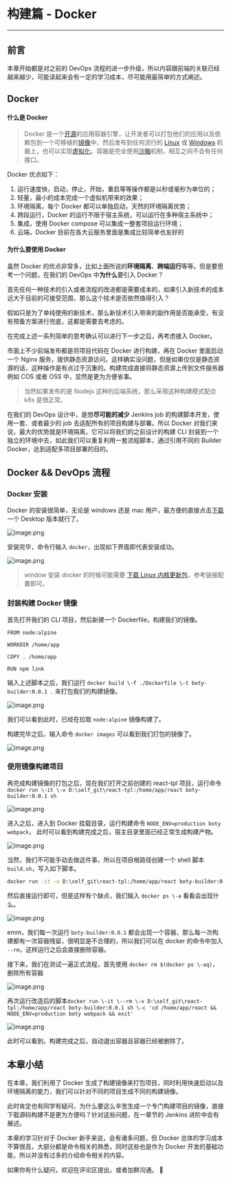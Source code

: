 
# 构建篇 - Docker
---

## 前言

本章开始都是对之前的 DevOps 流程的进一步升级，所以内容跟前端的关联已经越来越少，可能读起来会有一定的学习成本，尽可能用最简单的方式阐述。

## Docker

#### 什么是 Docker

> Docker 是一个[开源](https://baike.baidu.com/item/%E5%BC%80%E6%BA%90/20720669)的应用容器引擎，让开发者可以打包他们的应用以及依赖包到一个可移植的[镜像](https://baike.baidu.com/item/%E9%95%9C%E5%83%8F/1574)中，然后发布到任何流行的 [Linux](https://baike.baidu.com/item/Linux) 或 [Windows](https://baike.baidu.com/item/Windows/165458) 机器上，也可以实现[虚拟化](https://baike.baidu.com/item/%E8%99%9A%E6%8B%9F%E5%8C%96/547949)。容器是完全使用[沙箱](https://baike.baidu.com/item/%E6%B2%99%E7%AE%B1/393318)机制，相互之间不会有任何接口。

Docker 优点如下：

1.  运行速度快，启动，停止，开始，重启等等操作都是以秒或毫秒为单位的；
2.  轻量，最小的成本完成一个虚拟机带来的效果；
3.  环境隔离，每个 Docker 都可以单独启动，天然的环境隔离优势；
4.  跨段运行，Docker 的运行不限于宿主系统，可以运行在多种宿主系统中；
5.  集成，使用 Docker compose 可以集成一整套项目运行环境；
6.  云端，Docker 目前在各大云服务里面是集成比较简单也友好的

#### 为什么要使用 Docker

虽然 Docker 的优点非常多，比如上面所说的**环境隔离**、**跨端运行**等等。但是要思考一个问题，在我们的 DevOps 中**为什么**要引入 Docker？

首先任何一种技术的引入或者流程的改进都是需要成本的，如果引入新技术的成本远大于目前的可接受范围，那么这个技术是否依然值得引入？

假如只是为了单纯使用的新技术，那么新技术引入带来的副作用是否能承受，有没有预备方案进行兜底，这都是需要去考虑的。

在完成上述一系列简单的思考确认可以进行下一步之后，再考虑接入 Docker。

市面上不少前端发布都是将项目代码在 Docker 进行构建，再在 Docker 里面启动一个 Nginx 服务，提供静态资源访问，这样确实没问题，但是如果仅仅是静态资源的话，这种操作是有点过于沉重的。构建完成直接将静态资源上传到文件服务器例如 COS 或者 OSS 中，显然是更为方便省事。

> 当然如果发布的是 Nodejs 这种的后端系统，那么采用这种构建模式配合 k8s 是很正常。

在我们的 DevOps 设计中，是想**尽可能的减少** Jenkins job 的构建脚本开发，使用一套、或者最少的 job 去适配所有的项目构建与部署。所以 Docker 对我们来说，最大的优势就是环境隔离，它可以将我们的之前设计的构建 CLI 封装到一个独立的环境中去，如此我们可以重复利用一套流程脚本，通过引用不同的 Builder Docker，达到适配多项目部署的目的。

## Docker \&\& DevOps 流程

### Docker 安装

Docker 的安装很简单，无论是 windows 还是 mac 用户，最方便的直接点击[下载](https://www.docker.com/products/docker-desktop)一个 Desktop 版本就行了。

![image.png](https://p9-juejin.byteimg.com/tos-cn-i-k3u1fbpfcp/a5a5f253c056438caeeedc0b1093e2de~tplv-k3u1fbpfcp-watermark.image)

安装完毕，命令行输入 `docker`，出现如下界面即代表安装成功。

![image.png](https://p9-juejin.byteimg.com/tos-cn-i-k3u1fbpfcp/cb3db1faf5744f75a22097e41785f64f~tplv-k3u1fbpfcp-watermark.image)

> window 安装 docker 的时候可能需要 [下载 Linux 内核更新包](https://docs.microsoft.com/zh-cn/windows/wsl/install-win10#step-4---download-the-linux-kernel-update-package)，参考链接配置即可。

### 封装构建 Docker 镜像

首先打开我们的 CLI 项目，然后新建一个 Dockerfile，构建我们的镜像。

```docker
FROM node:alpine

WORKDIR /home/app

COPY . /home/app

RUN npm link
```

输入上述脚本之后，我们运行 `docker build \-f ./Dockerfile \-t boty-builder:0.0.1 .` 来打包我们的构建镜像。

![image.png](https://p6-juejin.byteimg.com/tos-cn-i-k3u1fbpfcp/ee60bb20c7114bb7a904560b140ce213~tplv-k3u1fbpfcp-watermark.image)

我们可以看到此时，已经在拉取 `node:alpine` 镜像构建了。

构建完毕之后，输入命令 `docker images` 可以看到我们打包的镜像了。

![image.png](https://p1-juejin.byteimg.com/tos-cn-i-k3u1fbpfcp/3bc25293931049819f355877868cc9ca~tplv-k3u1fbpfcp-watermark.image)

### 使用镜像构建项目

再完成构建镜像的打包之后，现在我们打开之前创建的 react-tpl 项目，运行命令 `docker run \-it \-v D:\self_git\react-tpl:/home/app/react boty-builder:0.0.1 sh`

![image.png](https://p3-juejin.byteimg.com/tos-cn-i-k3u1fbpfcp/17a3405cf1ba42e8a366e4da3ec65a3f~tplv-k3u1fbpfcp-watermark.image)

进入之后，进入到 Docker 挂载目录，运行构建命令 `NODE_ENV=production boty webpack`， 此时可以看到构建完成之后，宿主目录里面已经正常生成构建产物。

![image.png](https://p1-juejin.byteimg.com/tos-cn-i-k3u1fbpfcp/813bc0b9529d4a51bf41639a883de01f~tplv-k3u1fbpfcp-watermark.image)

当然，我们不可能手动去做这件事，所以在项目根路径创建一个 shell 脚本 `build.sh`，写入如下脚本。

```sh
docker run -it -v D:\self_git\react-tpl:/home/app/react boty-builder:0.0.1 sh -c 'cd /home/app/react && NODE_ENV=production boty webpack && exit'
```

然后直接运行即可，但是这样有个缺点，我们输入 `docker ps \-a` 看看会出现什么。

![image.png](https://p9-juejin.byteimg.com/tos-cn-i-k3u1fbpfcp/d99710b7c139430ebd94f39b082dda3c~tplv-k3u1fbpfcp-watermark.image)

emm，我们每一次运行 `boty-builder:0.0.1` 都会出现一个容器，那么每一次构建都有一次容器残留，很明显是不合理的，所以我们可以在 docker 的命令中加入 `--rm`，这样运行之后会直接删除容器。

接下来，我们在测试一遍正式流程，首先使用 `docker rm $(docker ps \-aq)`，删除所有容器

![image.png](https://p3-juejin.byteimg.com/tos-cn-i-k3u1fbpfcp/e0679a6f2f644369a24049159696bc60~tplv-k3u1fbpfcp-watermark.image)

再次运行改造后的脚本`docker run \-it \--rm \-v D:\self_git\react-tpl:/home/app/react boty-builder:0.0.1 sh \-c 'cd /home/app/react && NODE_ENV=production boty webpack && exit'`

![image.png](https://p6-juejin.byteimg.com/tos-cn-i-k3u1fbpfcp/ae7300c4414e4a8c949663995a5f02d0~tplv-k3u1fbpfcp-watermark.image)

此时可以看到，构建完成之后，自动退出容器且容器已经被删除了。

## 本章小结

在本章，我们利用了 Docker 生成了构建镜像来打包项目，同时利用快速启动以及环境隔离的能力，我们可以针对不同的项目生成不同的构建镜像。

此时肯定也有同学有疑问，为什么要这么辛苦生成一个专门构建项目的镜像，直接下载源码构建不是更为方便吗？针对这些问题，在一章节的 Jenkins 进阶中会有展述。

本章的学习针对于 Docker 新手来说，会有诸多问题，但 Docker 总体的学习成本不算很高，大部分都是命令相关的熟悉，同时这些也是作为 Docker 开发的基础功能，所以并没有过多的介绍命令相关的内容。

如果你有什么疑问，欢迎在评论区提出，或者加群沟通。 👏
    